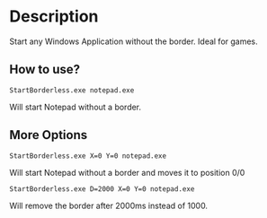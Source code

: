 Description
===========
Start any Windows Application without the border. Ideal for games.

How to use?
-----------
`StartBorderless.exe notepad.exe`

Will start Notepad without a border.


More Options
------------

`StartBorderless.exe X=0 Y=0 notepad.exe`

Will start Notepad without a border and moves it to position 0/0 

`StartBorderless.exe D=2000 X=0 Y=0 notepad.exe`

Will remove the border after 2000ms instead of 1000.